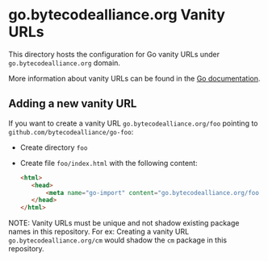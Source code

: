 # go.bytecodealliance.org Vanity URLs

This directory hosts the configuration for Go vanity URLs under `go.bytecodealliance.org` domain.

More information about vanity URLs can be found in the [Go documentation](https://golang.org/cmd/go/#hdr-Remote_import_paths).

## Adding a new vanity URL

If you want to create a vanity URL `go.bytecodealliance.org/foo` pointing to `github.com/bytecodealliance/go-foo`:

- Create directory `foo`
- Create file `foo/index.html` with the following content:

     ```html
     <html>
     	<head>
     		<meta name="go-import" content="go.bytecodealliance.org/foo git https://github.com/bytecodealliance/go-foo" />
     	</head>
     </html>
     ```

NOTE: Vanity URLs must be unique and not shadow existing package names in this repository. For ex: Creating a vanity URL `go.bytecodealliance.org/cm` would shadow the `cm` package in this repository.
